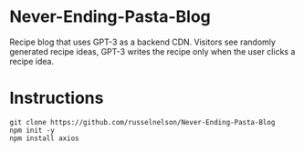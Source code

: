 # Never-Ending-Pasta-Blog
Recipe blog that uses GPT-3 as a backend CDN. Visitors see randomly generated recipe ideas, GPT-3 writes the recipe only when the user clicks a recipe idea.


# Instructions

```
git clone https://github.com/russelnelson/Never-Ending-Pasta-Blog
npm init -y
npm install axios
```

